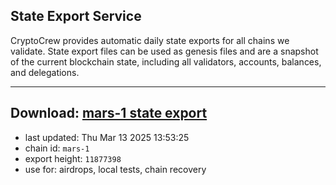## State Export Service
CryptoCrew provides automatic daily state exports for all chains we validate. State export files can be used as genesis files and are a snapshot of the current blockchain state, including all validators, accounts, balances, and delegations.

---
**Download: [mars-1 state export](https://ccv-s3.nbg1.your-objectstorage.com/SERVICE/mars/mars-1_export_11877398.json)**
---

- last updated: Thu Mar 13 2025 13:53:25
- chain id: `mars-1`
- export height: `11877398`
- use for: airdrops, local tests, chain recovery
